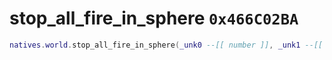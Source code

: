 # stop_all_fire_in_sphere `0x466C02BA`

```lua
natives.world.stop_all_fire_in_sphere(_unk0 --[[ number ]], _unk1 --[[ number ]], _unk2 --[[ number ]], _unk3 --[[ number ]])
```